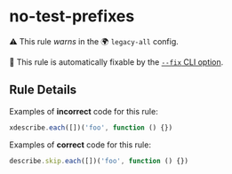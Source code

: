 # no-test-prefixes

⚠️ This rule _warns_ in the 🌍 `legacy-all` config.

🔧 This rule is automatically fixable by the [`--fix` CLI option](https://eslint.org/docs/latest/user-guide/command-line-interface#--fix).

<!-- end auto-generated rule header -->

## Rule Details

Examples of **incorrect** code for this rule:

```js
xdescribe.each([])('foo', function () {})
```

Examples of **correct** code for this rule:

```js
describe.skip.each([])('foo', function () {})
```

